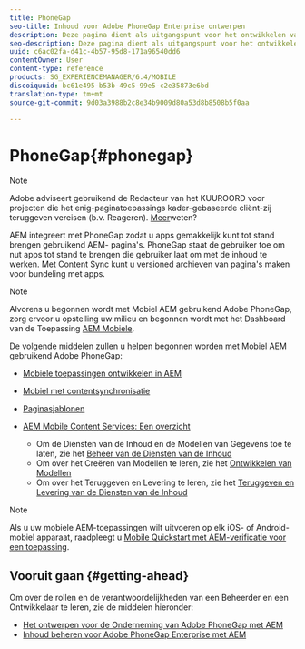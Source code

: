 ```yaml
---
title: PhoneGap
seo-title: Inhoud voor Adobe PhoneGap Enterprise ontwerpen
description: Deze pagina dient als uitgangspunt voor het ontwikkelen van apps gebruikend Onderneming PhoneGap met AEM. AEM integreert met PhoneGap zodat u apps gemakkelijk kunt tot stand brengen gebruikend AEM- pagina's. PhoneGap staat de gebruiker toe om nut apps tot stand te brengen die gebruiker laat om met de inhoud te werken.
seo-description: Deze pagina dient als uitgangspunt voor het ontwikkelen van apps gebruikend Onderneming PhoneGap met AEM. AEM integreert met PhoneGap zodat u apps gemakkelijk kunt tot stand brengen gebruikend AEM- pagina's. PhoneGap staat de gebruiker toe om nut apps tot stand te brengen die gebruiker laat om met de inhoud te werken.
uuid: c6ac02fa-d41c-4b57-95d8-171a96540dd6
contentOwner: User
content-type: reference
products: SG_EXPERIENCEMANAGER/6.4/MOBILE
discoiquuid: bc61e495-b53b-49c5-99e5-c2e35873e6bd
translation-type: tm+mt
source-git-commit: 9d03a3988b2c8e34b9009d80a53d8b8508b5f0aa

---
```



# PhoneGap{#phonegap}

>[!NOTE]
>
>Adobe adviseert gebruikend de Redacteur van het KUUROORD voor projecten die het enig-paginatoepassings kader-gebaseerde cliënt-zij teruggeven vereisen (b.v. Reageren). [Meer](/help/sites-developing/spa-overview.md)weten?

AEM integreert met PhoneGap zodat u apps gemakkelijk kunt tot stand brengen gebruikend AEM- pagina&#39;s. PhoneGap staat de gebruiker toe om nut apps tot stand te brengen die gebruiker laat om met de inhoud te werken. Met Content Sync kunt u versioned archieven van pagina&#39;s maken voor bundeling met apps.

>[!NOTE]
>
>Alvorens u begonnen wordt met Mobiel AEM gebruikend Adobe PhoneGap, zorg ervoor u opstelling uw milieu en begonnen wordt met het Dashboard van de Toepassing [AEM Mobiele](/help/mobile/phonegap-authoring-apps.md).

De volgende middelen zullen u helpen begonnen worden met Mobiel AEM gebruikend Adobe PhoneGap:

* [Mobiele toepassingen ontwikkelen in AEM](/help/mobile/developing-mobile-applications.md)
* [Mobiel met contentsynchronisatie](/help/mobile/phonegap-contentsync.md)
* [Paginasjablonen](/help/mobile/phonegap-apps-arch-page-templates.md)

* [AEM Mobile Content Services: Een overzicht](/help/mobile/develop-content-as-a-service.md)

   * Om de Diensten van de Inhoud en de Modellen van Gegevens toe te laten, zie het [Beheer van de Diensten van de Inhoud](/help/mobile/developing-content-services.md)
   * Om over het Creëren van Modellen te leren, zie het [Ontwikkelen van Modellen](/help/mobile/administer-mobile-apps.md)
   * Om over het Teruggeven en Levering te leren, zie het [Teruggeven en Levering van de Diensten van de Inhoud](/help/mobile/rendering-and-delivery.md)

>[!NOTE]
>
>Als u uw mobiele AEM-toepassingen wilt uitvoeren op elk iOS- of Android-mobiel apparaat, raadpleegt u [Mobile Quickstart met AEM-verificatie voor een toepassing](/help/mobile/phonegap-mobile-quickstart.md).

## Vooruit gaan {#getting-ahead}

Om over de rollen en de verantwoordelijkheden van een Beheerder en een Ontwikkelaar te leren, zie de middelen hieronder:

* [Het ontwerpen voor de Onderneming van Adobe PhoneGap met AEM](/help/mobile/phonegap.md)
* [Inhoud beheren voor Adobe PhoneGap Enterprise met AEM](/help/mobile/administer-phonegap.md)

